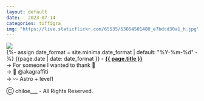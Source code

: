 ```yaml
---
layout: default
date:   2023-07-14
categories: tiffigra
img: "https://live.staticflickr.com/65535/53054501480_e7bdcd30a1_h.jpg"
---
```


<picture>
    <source srcset="{{page.img}}" media="(min-width: 800px)">
    <img src="{{page.img}}" />
</picture>

<br>
{%- assign date_format = site.minima.date_format | default: "%Y-%m-%d" -%} 
<span class="post-meta">{{page.date | date: date_format }} - </span><a style="font-weight: 700;" href="https://www.instagram.com/chiloe____/">{{ page.title }}</a><br>
<span class="post-meta">
→ For someone I wanted to thank 🙏 <br>
→ 🥫 @akagraffiti<br>
→ 〰️ Astro + level1<br>
</span>

<span class="post-meta" onclick="window.location='https://www.instagram.com/chiloe____/'">Ⓒ chiloe___ - All Rights Reserved.</span>